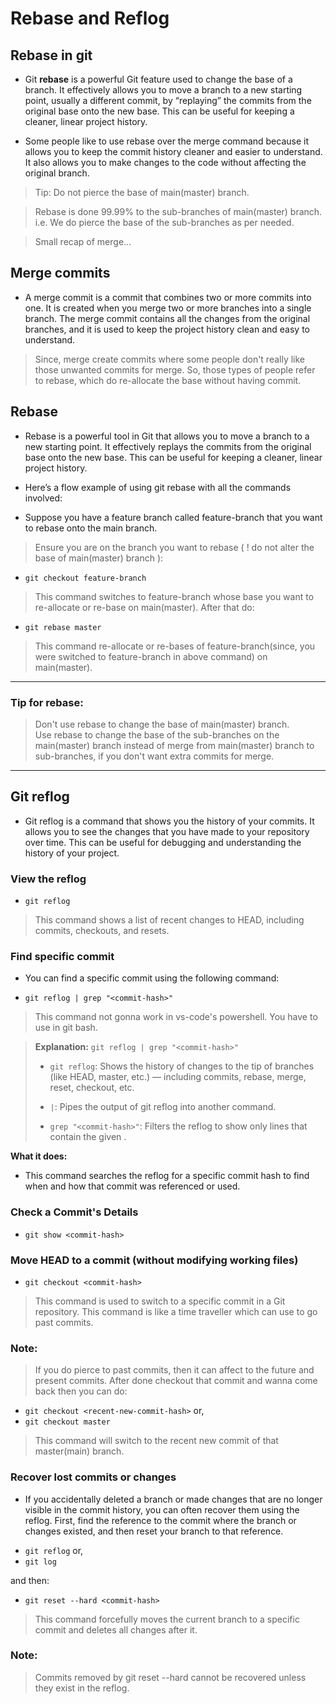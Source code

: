 # Rebase and Reflog


## Rebase in git

- Git **rebase** is a powerful Git feature used to change the base of a branch. It effectively allows you to move a branch to a new starting point, usually a different commit, by “replaying” the commits from the original base onto the new base. This can be useful for keeping a cleaner, linear project history.

- Some people like to use rebase over the merge command because it allows you to keep the commit history cleaner and easier to understand. It also allows you to make changes to the code without affecting the original branch.

> Tip: Do not pierce the base of main(master) branch.

> Rebase is done 99.99% to the sub-branches of main(master) branch. i.e. We do pierce the base of the sub-branches as per needed. 


> Small recap of merge...
## Merge commits

- A merge commit is a commit that combines two or more commits into one. It is created when you merge two or more branches into a single branch. The merge commit contains all the changes from the original branches, and it is used to keep the project history clean and easy to understand.
> Since, merge create commits where some people don't really like those unwanted commits for merge. So, those types of people refer to rebase, which do re-allocate the base without having commit.




## Rebase                                                
<!-- (For this, you can visit "6.i)and6.ii)_rebase_concept.mp4" and do not play video in vs-code, it can't handle the videos) -->

- Rebase is a powerful tool in Git that allows you to move a branch to a new starting point. It effectively replays the commits from the original base onto the new base. This can be useful for keeping a cleaner, linear project history.

- Here’s a flow example of using git rebase with all the commands involved:

- Suppose you have a feature branch called feature-branch that you want to rebase onto the main branch.

> Ensure you are on the branch you want to rebase ( ! do not alter the base of main(master) branch ):

* `git checkout feature-branch`
> This command switches to feature-branch whose base you want to re-allocate or re-base on main(master). 
After that do: 

* `git rebase master`
> This command re-allocate or re-bases of feature-branch(since, you were switched to feature-branch in above command) on main(master).


---
### Tip for rebase:
> Don't use rebase to change the base of main(master) branch.                                                   
> Use rebase to change the base of the sub-branches on the main(master) branch instead of merge from main(master) branch to sub-branches, if you don't want extra commits for merge. 
---





## Git reflog

- Git reflog is a command that shows you the history of your commits. It allows you to see the changes that you have made to your repository over time. This can be useful for debugging and understanding the history of your project.

### View the reflog

* `git reflog`
> This command shows a list of recent changes to HEAD, including commits, checkouts, and resets.



### Find specific commit

- You can find a specific commit using the following command:

* `git reflog | grep "<commit-hash>"`
> This command not gonna work in vs-code's powershell. You have to use in git bash.

> **Explanation:** `git reflog | grep "<commit-hash>"`
>
>* `git reflog`: Shows the history of changes to the tip of branches (like HEAD, master, etc.) — including commits, rebase, merge, reset, checkout, etc.
>
>* `|`: Pipes the output of git reflog into another command.
>
>* `grep "<commit-hash>"`: Filters the reflog to show only lines that contain the given <commit-hash>.

**What it does:**
- This command searches the reflog for a specific commit hash to find when and how that commit was referenced or used.




### Check a Commit's Details

* `git show <commit-hash>`



### Move HEAD to a commit (without modifying working files)

* `git checkout <commit-hash>`
> This command is used to switch to a specific commit in a Git repository. This command is like a time traveller which can use to go past commits.
### Note: 
>If you do pierce to past commits, then it can affect to the future and present commits.
>  After done checkout that commit and wanna come back then you can do: 
  * `git checkout <recent-new-commit-hash>`
  or,
  * `git checkout master`
  > This command will switch to the recent new commit of that master(main) branch.



### Recover lost commits or changes

- If you accidentally deleted a branch or made changes that are no longer visible in the commit history, you can often recover them using the reflog. First, find the reference to the commit where the branch or changes existed, and then reset your branch to that reference.

* `git reflog` 
or,
* `git log` 

and then:

* `git reset --hard <commit-hash>`
> This command forcefully moves the current branch to a specific commit and deletes all changes after it.

### Note: 
> Commits removed by git reset --hard cannot be recovered unless they exist in the reflog.
